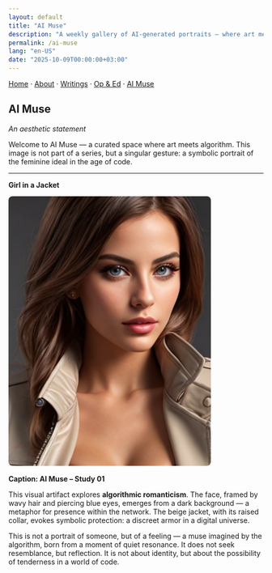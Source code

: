 ```yaml
---
layout: default
title: "AI Muse"
description: "A weekly gallery of AI-generated portraits — where art meets algorithm and imagination becomes visible."
permalink: /ai-muse
lang: "en-US"
date: "2025-10-09T00:00:00+03:00"
---
```


[Home](/) · [About](/about) · [Writings](/writing) · [Op & Ed](/blog) · [AI Muse](/ai-muse)

## AI Muse

*An aesthetic statement*

Welcome to AI Muse — a curated space where art meets algorithm. This image is not part of a series, but a singular gesture: a symbolic portrait of the feminine ideal in the age of code.

---

**Girl in a Jacket**

<img src="/assets/img/AI-Muse-study-01.png" alt="AI Muse" style="width:80%;max-width:400px;height:auto;border-radius:8px;" loading="lazy" decoding="async">

**Caption: AI Muse – Study 01**

This visual artifact explores **algorithmic romanticism**. The face, framed by wavy hair and piercing blue eyes, emerges from a dark background — a metaphor for presence within the network. The beige jacket, with its raised collar, evokes symbolic protection: a discreet armor in a digital universe.

This is not a portrait of someone, but of a feeling — a muse imagined by the algorithm, born from a moment of quiet resonance. It does not seek resemblance, but reflection. It is not about identity, but about the possibility of tenderness in a world of code.
